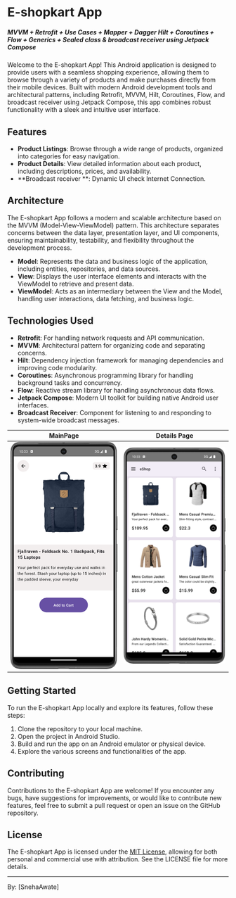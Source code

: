 
# E-shopkart App 

#####  MVVM + Retrofit + Use Cases + Mapper + Dagger Hilt + Coroutines + Flow + Generics + Sealed class & broadcast receiver using Jetpack Compose




Welcome to the E-shopkart App! This Android application is designed to provide users with a seamless shopping experience, allowing them to browse through a variety of products and make purchases directly from their mobile devices. Built with modern Android development tools and architectural patterns, including Retrofit, MVVM, Hilt, Coroutines, Flow, and broadcast receiver using Jetpack Compose, this app combines robust functionality with a sleek and intuitive user interface.

## Features

- **Product Listings**: Browse through a wide range of products, organized into categories for easy navigation.
- **Product Details**: View detailed information about each product, including descriptions, prices, and availability.
- **Broadcast receiver **: Dynamic UI check Internet Connection.

## Architecture

The E-shopkart App follows a modern and scalable architecture based on the MVVM (Model-View-ViewModel) pattern. This architecture separates concerns between the data layer, presentation layer, and UI components, ensuring maintainability, testability, and flexibility throughout the development process.

- **Model**: Represents the data and business logic of the application, including entities, repositories, and data sources.
- **View**: Displays the user interface elements and interacts with the ViewModel to retrieve and present data.
- **ViewModel**: Acts as an intermediary between the View and the Model, handling user interactions, data fetching, and business logic.

## Technologies Used

- **Retrofit**: For handling network requests and API communication.
- **MVVM**: Architectural pattern for organizing code and separating concerns.
- **Hilt**: Dependency injection framework for managing dependencies and improving code modularity.
- **Coroutines**: Asynchronous programming library for handling background tasks and concurrency.
- **Flow**: Reactive stream library for handling asynchronous data flows.
- **Jetpack Compose**: Modern UI toolkit for building native Android user interfaces.
- **Broadcast Receiver**: Component for listening to and responding to system-wide broadcast messages.


| MainPage | Details Page | 
|------------|-------------|
| ![MainPage ](ss0.png) | ![Details](ss1.png) |
## Getting Started

To run the E-shopkart App locally and explore its features, follow these steps:

1. Clone the repository to your local machine.
2. Open the project in Android Studio.
3. Build and run the app on an Android emulator or physical device.
4. Explore the various screens and functionalities of the app.

## Contributing

Contributions to the E-shopkart App are welcome! If you encounter any bugs, have suggestions for improvements, or would like to contribute new features, feel free to submit a pull request or open an issue on the GitHub repository.

## License

The E-shopkart App is licensed under the [MIT License](LICENSE), allowing for both personal and commercial use with attribution. See the LICENSE file for more details.


---
By: [SnehaAwate]
